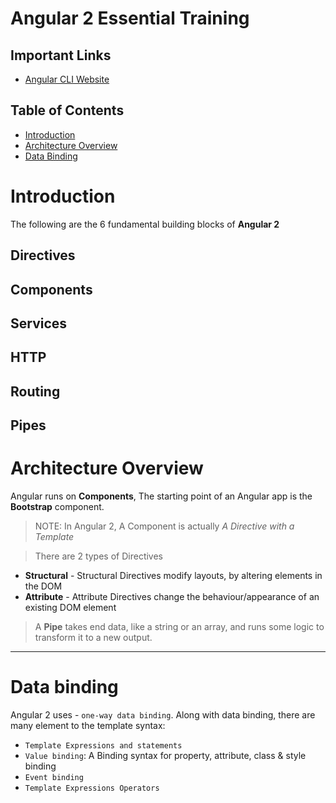 # Angular 2 Essential Training

## Important Links
- [Angular CLI Website](https://cli.angular.io/)


## Table of Contents

- [Introduction](#introduction)
- [Architecture Overview](#architecture-overview)
- [Data Binding](#data-binding)

# Introduction

The following are the 6 fundamental building blocks of **Angular 2**

## Directives
## Components
## Services
## HTTP
## Routing
## Pipes

# Architecture Overview

Angular runs on **Components**, The starting point of an Angular app is the **Bootstrap** component.

> NOTE: In Angular 2, A Component is actually *A Directive with a Template*

> There are 2 types of Directives
- **Structural**  - Structural Directives modify layouts, by altering elements in the DOM
- **Attribute** - Attribute Directives change the behaviour/appearance of an existing DOM element

> A **Pipe** takes end data, like a string or an array, and runs some logic to transform it to a new output.

---

# Data binding

Angular 2 uses - `one-way data binding`. Along with data binding, there are many element to the template syntax:

- `Template Expressions and statements`
- `Value binding`: A Binding syntax for property, attribute, class & style binding
- `Event binding`
- `Template Expressions Operators`






